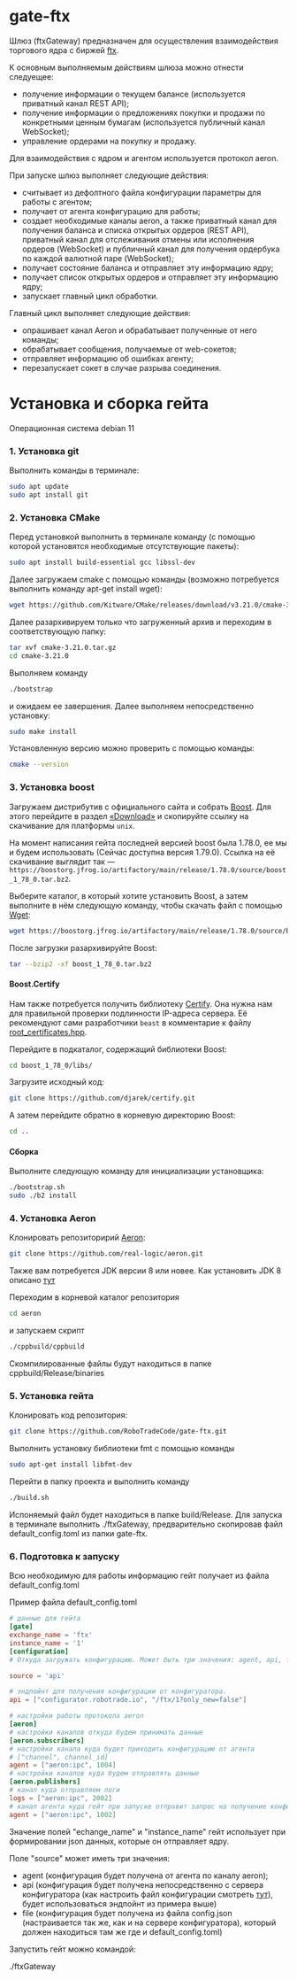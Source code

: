# gate-ftx
 Шлюз (ftxGateway) предназначен для осуществления взаимодействия торгового ядра с биржей [ftx](https://ftx.com).
 
 К основным выполняемым действиям шлюза можно отнести следуещее:
 
  - получение информации о текущем балансе (используется приватный канал REST API);
  - получение информации о предложениях покупки и продажи по конкретными ценным бумагам (используется публичный канал WebSocket);
  - управление ордерами на покупку и продажу.

Для взаимодействия с ядром и агентом используется протокол aeron.

При запуске шлюз выполняет следующие действия:
 - считывает из дефолтного файла конфигурации параметры для работы с агентом;
 - получает от агента конфигурацию для работы;
 - создает необходимые каналы aeron, а также приватный канал для получения баланса и списка открытых ордеров (REST API), приватный канал для отслеживания отмены или исполнения ордеров (WebSocket) и публичный канал для получения ордербука по каждой валютной паре (WebSocket);
 - получает состояние баланса и отправляет эту информацию ядру;
 - получает список открытых ордеров и отправляет эту информацию ядру;
 - запускает главный цикл обработки.

Главный цикл выполняет следующие действия:
 - опрашивает канал Aeron и обрабатывает полученные от него команды;
 - обрабатывает сообщения, получаемые от web-сокетов;
 - отправляет информацию об ошибках агенту;
 - перезапускает сокет в случае разрыва соединения.

# Установка и сборка гейта

Операционная система debian 11

### 1. Установка git

Выполнить команды в терминале:
```bash
sudo apt update
sudo apt install git
```
### 2. Установка CMake

Перед установкой выполнить в терминале команду (с помощью которой установятся необходимые отсутствующие пакеты):
```bash
sudo apt install build-essential gcc libssl-dev
```
Далее загружаем cmake с помощью команды (возможно потребуется выполнить команду apt-get install wget):
```bash
wget https://github.com/Kitware/CMake/releases/download/v3.21.0/cmake-3.21.0.tar.gz
```
Далее разархивируем только что загруженный архив и переходим в соответствующую папку:
```bash
tar xvf cmake-3.21.0.tar.gz
cd cmake-3.21.0 
```
Выполняем команду 
```bash
./bootstrap 
```
и ожидаем ее завершения.
Далее выполняем непосредственно установку:
```bash
sudo make install
```
Установленную версию можно проверить с помощью команды:
```bash
cmake --version
```
### 3. Установка boost

Загружаем дистрибутив с официального сайта и собрать [Boost](https://www.boost.org/). Для этого перейдите в раздел [«Download»](https://www.boost.org/users/download/) и скопируйте ссылку на скачивание для
платформы `unix`.

На момент написания гейта последней версией boost была 1.78.0, ее мы и будем использовать (Сейчас доступна версия 1.79.0). Ссылка на её скачивание выглядит так
— `https://boostorg.jfrog.io/artifactory/main/release/1.78.0/source/boost_1_78_0.tar.bz2`.

Выберите каталог, в который хотите установить Boost, а затем выполните в нём следующую команду, чтобы скачать файл с
помощью [Wget](https://ru.wikipedia.org/wiki/Wget):

```bash
wget https://boostorg.jfrog.io/artifactory/main/release/1.78.0/source/boost_1_78_0.tar.bz2
```

После загрузки разархивируйте Boost:

```bash
tar --bzip2 -xf boost_1_78_0.tar.bz2
```

#### Boost.Certify

Нам также потребуется получить библиотеку [Certify](https://github.com/djarek/certify). Она нужна нам для правильной
проверки подлинности IP-адреса сервера. Её рекомендуют сами разработчики `beast` в комментарие к
файлу [root_certificates.hpp](https://www.boost.org/doc/libs/master/libs/beast/example/common/root_certificates.hpp).

Перейдите в подкаталог, содержащий библиотеки Boost:

```bash
cd boost_1_78_0/libs/
```

Загрузите исходный код:

```bash
git clone https://github.com/djarek/certify.git
```

А затем перейдите обратно в корневую директорию Boost:

```bash
cd ..
```

#### Сборка

Выполните следующую команду для инициализации установщика:

```bash
./bootstrap.sh
sudo ./b2 install
```
### 4. Установка Aeron

 Клонировать репозиторирий [Aeron](https://github.com/real-logic/aeron.git):
```bash
git clone https://github.com/real-logic/aeron.git
```
Также вам потребуется JDK версии 8 или новее. Как установить JDK 8 описано [тут](https://linuxthebest.net/yak-vstanoviti-oracle-java-17-lts-na-ubuntu-debian-linux-mint-abo-pop-_os-za-dopomogoyu-shovishha-ppa/)

Переходим в корневой каталог репозитория
```bash
cd aeron
```
и запускаем скрипт
```bash
./cppbuild/cppbuild
```
Скомпилированные файлы будут находиться в папке cppbuild/Release/binaries
 
### 5. Установка гейта

Клонировать код репозитория:

```bash
git clone https://github.com/RoboTradeCode/gate-ftx.git
```

Выполнить установку библиотеки fmt с помощью команды
```bash
sudo apt-get install libfmt-dev
```

Перейти в папку проекта и выполнить команду

```bash
./build.sh
```
Испоняемый файл будет находиться в папке build/Release. Для запуска в терминале выполнить ./ftxGateway, предварительно скопировав файл  default_config.toml из папки gate-ftx.


### 6. Подготовка к запуску

Всю необходимую для работы информацию гейт получает из файла default_config.toml

Пример файла default_config.toml
 
```toml
# данные для гейта
[gate]
exchange_name = 'ftx'
instance_name = '1'
[configuration]
# Откуда загружать конфигурацию. Может быть три значения: agent, api, file.

source = 'api'

# эндпойнт для получения конфигурации от конфигуратора.
api = ["configurator.robotrade.io", "/ftx/1?only_new=false"]

# настройки работы протокола aeron
[aeron]
# настройки каналов откуда будем принимать данные
[aeron.subscribers]
# настройки канала куда будет приходить конфигурацию от агента
# ["channel", channel_id]       
agent = ["aeron:ipc", 1004]
# настройки каналов куда будем отправлять данные
[aeron.publishers]
# канал куда отправляем логи
logs = ["aeron:ipc", 2002]
# канал агента куда гейт при запуске отправит запрос на получение конфига
agent = ["aeron:ipc", 1002]
```
 
 Значение полей "echange_name" и "instance_name" гейт использует при формировании json данных, которые он отправляет ядру.

 Поле "source" может иметь три значения:

 - agent (конфигурация будет получена от агента по каналу aeron);
 - api   (конфигурация будет получена непосредственно с сервера конфигуратора (как настроить файл конфигурации смотреть [тут](https://github.com/RoboTradeCode/gate-ftx/wiki/Gate-Configuration)), будет использоваться эндпойнт из примера выше)
 - file  (конфигурация будет получена из файла config.json (настраивается так же, как и на сервере конфигуратора), который должен находиться там же где и default_config.toml)



Запустить гейт можно командой:

./ftxGateway

